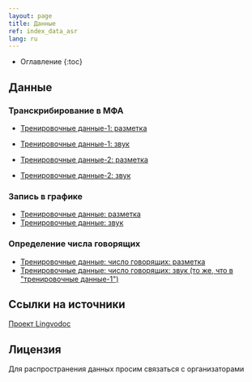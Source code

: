 ```yaml
---
layout: page
title: Данные
ref: index_data_asr
lang: ru
---
```

* Оглавление
{:toc}


## Данные
### Транскрибирование в МФА
* [Тренировочные данные-1: разметка](https://github.com/lowresource-lang-eval/asr_evaluation_scripts/blob/main/train1.tsv)
* [Тренировочные данные-1: звук](https://drive.google.com/drive/folders/1HJe_BOxUmc8g_2jlhoHlt6GG4OkUqCm0?usp=sharing)


* [Тренировочные данные-2: разметка](https://github.com/lowresource-lang-eval/asr_evaluation_scripts/blob/main/train2.tsv)
* [Тренировочные данные-2: звук](https://drive.google.com/file/d/12VlrascWKbIWTjYTxJOD9RtXPsKs58oh/view?usp=sharing)

### Запись в графике

* [Тренировочные данные: разметка](https://raw.githubusercontent.com/lowresource-lang-eval/asr_evaluation_scripts/main/ortho_train.tsv)
* [Тренировочные данные: звук](https://drive.google.com/file/d/168v_pSnm2_saB_7sqQI9xK8JBcTXCnRc/view)



### Определение числа говорящих

* [Тренировочные данные: число говорящих: разметка](https://github.com/lowresource-lang-eval/asr_evaluation_scripts/blob/main/train1speakers.tsv)
* [Тренировочные данные: число говорящих: звук (то же, что в "тренировочные данные-1")](https://drive.google.com/drive/folders/1HJe_BOxUmc8g_2jlhoHlt6GG4OkUqCm0?usp=sharing)


## Ссылки на источники
[Проект Lingvodoc](http://lingvodoc.ispras.ru/)

## Лицензия
Для распространения данных просим связаться с организаторами